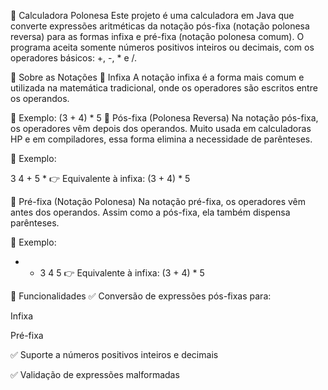 🧮 Calculadora Polonesa
Este projeto é uma calculadora em Java que converte expressões aritméticas da notação pós-fixa (notação polonesa reversa) para as formas infixa e pré-fixa (notação polonesa comum). O programa aceita somente números positivos inteiros ou decimais, com os operadores básicos: +, -, * e /.

📘 Sobre as Notações
🔹 Infixa
A notação infixa é a forma mais comum e utilizada na matemática tradicional, onde os operadores são escritos entre os operandos.

📌 Exemplo:
(3 + 4) * 5
🔹 Pós-fixa (Polonesa Reversa)
Na notação pós-fixa, os operadores vêm depois dos operandos. Muito usada em calculadoras HP e em compiladores, essa forma elimina a necessidade de parênteses.

📌 Exemplo:

3 4 + 5 *
👉 Equivalente à infixa: (3 + 4) * 5

🔹 Pré-fixa (Notação Polonesa)
Na notação pré-fixa, os operadores vêm antes dos operandos. Assim como a pós-fixa, ela também dispensa parênteses.

📌 Exemplo:

* + 3 4 5
👉 Equivalente à infixa: (3 + 4) * 5

🚀 Funcionalidades
✅ Conversão de expressões pós-fixas para:

Infixa

Pré-fixa

✅ Suporte a números positivos inteiros e decimais

✅ Validação de expressões malformadas


